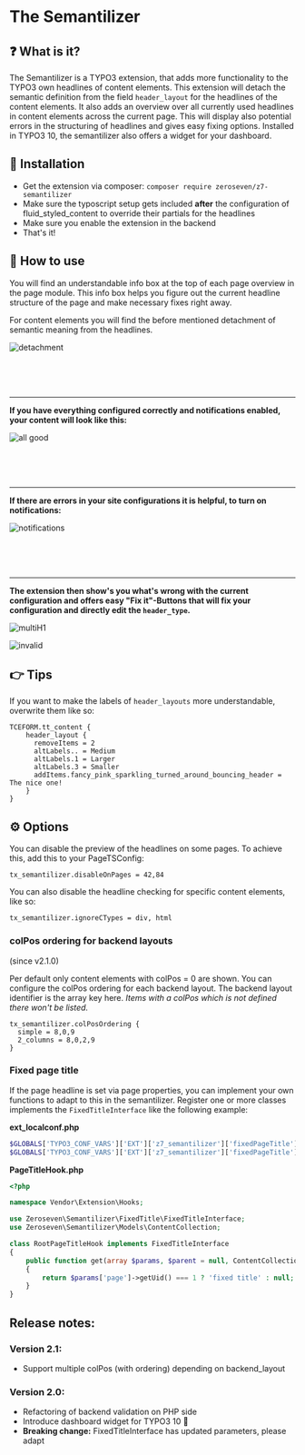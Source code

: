 # The Semantilizer

## :question: What is it?

The Semantilizer is a TYPO3 extension, that adds more functionality to the TYPO3 own headlines of content elements. This extension will detach the semantic definition from the field `header_layout` for the headlines of the content elements. It also adds an overview over all currently used headlines in content elements across the current page. This will display also potential errors in the structuring of headlines and gives easy fixing options. Installed in TYPO3 10, the semantilizer also offers a widget for your dashboard.

## :wrench: Installation

* Get the extension via composer: `composer require zeroseven/z7-semantilizer`
* Make sure the typoscript setup gets included **after** the configuration of fluid_styled_content to override their partials for the headlines
* Make sure you enable the extension in the backend
* That's it!

## :roller_coaster: How to use

You will find an understandable info box at the top of each page overview in the page module. This info box helps you figure out the current headline structure of the page and make necessary fixes right away.

For content elements you will find the before mentioned detachment of semantic meaning from the headlines.

![detachment](./Resources/Public/Images/detachment.png)

<br />
<br />
<br />

---

**If you have everything configured correctly and notifications enabled, your content will look like this:**

![all good](./Resources/Public/Images/allgood.png)

<br />
<br />
<br />

---

**If there are errors in your site configurations it is helpful, to turn on notifications:**

![notifications](./Resources/Public/Images/showNotifications.png)

<br />
<br />
<br />

---

**The extension then show's you what's wrong with the current configuration and offers easy "Fix it"-Buttons that will fix your configuration and directly edit the ``header_type``.**

![multiH1](./Resources/Public/Images/multiH1.png)

![invalid](./Resources/Public/Images/invalid.png)

## :point_right: Tips

If you want to make the labels of `header_layouts` more understandable, overwrite them like so:

```tsconfig
TCEFORM.tt_content {
    header_layout {
      removeItems = 2
      altLabels.. = Medium
      altLabels.1 = Larger
      altLabels.3 = Smaller
      addItems.fancy_pink_sparkling_turned_around_bouncing_header = The nice one!
    }
}
```

## :gear: Options

You can disable the preview of the headlines on some pages. To achieve this, add this to your PageTSConfig:

```
tx_semantilizer.disableOnPages = 42,84
```

You can also disable the headline checking for specific content elements, like so:

```
tx_semantilizer.ignoreCTypes = div, html
```

### colPos ordering for backend layouts

(since v2.1.0)

Per default only content elements with colPos = 0 are shown. You can configure the colPos ordering for each backend layout. The backend layout identifier is the array key here. _Items with a colPos which is not defined there won't be listed._

```
tx_semantilizer.colPosOrdering {
  simple = 8,0,9
  2_columns = 8,0,2,9
}
```

### Fixed page title

If the page headline is set via page properties, you can implement your own functions to adapt to this in the semantilizer. Register one or more classes implements the `FixedTitleInterface` like the following example:

**ext_localconf.php**
```php
$GLOBALS['TYPO3_CONF_VARS']['EXT']['z7_semantilizer']['fixedPageTitle'][0] = \Vendor\Extension\Hooks\RootPageTitleHook::class;
$GLOBALS['TYPO3_CONF_VARS']['EXT']['z7_semantilizer']['fixedPageTitle'][1] = \Zeroseven\Semantilizer\FixedTitle\PageTitle::class;
```

**PageTitleHook.php**
```php
<?php

namespace Vendor\Extension\Hooks;

use Zeroseven\Semantilizer\FixedTitle\FixedTitleInterface;
use Zeroseven\Semantilizer\Models\ContentCollection;

class RootPageTitleHook implements FixedTitleInterface
{
    public function get(array $params, $parent = null, ContentCollection $contentCollection = null): ?string
    {
        return $params['page']->getUid() === 1 ? 'fixed title' : null;
    }
}
```

## Release notes:

### Version 2.1:

* Support multiple colPos (with ordering) depending on backend_layout

### Version 2.0:
* Refactoring of backend validation on PHP side
* Introduce dashboard widget for TYPO3 10 :tada:
* **Breaking change:** FixedTitleInterface has updated parameters, please adapt
